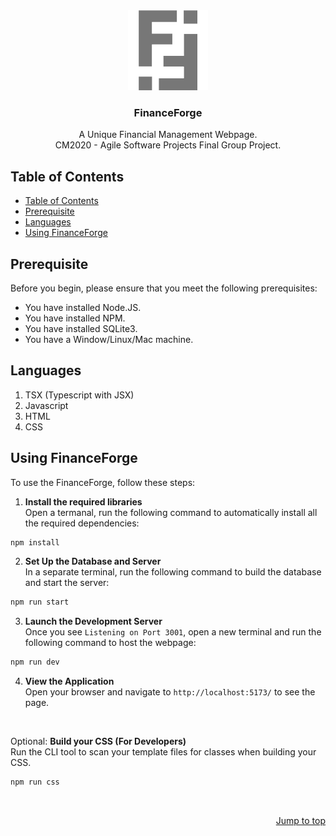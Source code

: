<div id="header" align="center">
  <a href="https://github.com/Jx1126/asp-final">
    <img src="./public/logo_gray.png" alt="FinanceForge Logo" height="128">
  </a>

  <h3 align="center">FinanceForge</h3>

  <p align="center">
    A Unique Financial Management Webpage.<br>
    CM2020 - Agile Software Projects Final Group Project.
  </p>
</div>

## Table of Contents
- [Table of Contents](#table-of-contents)
- [Prerequisite](#prerequisite)
- [Languages](#languages)
- [Using FinanceForge](#using-financeforge)


## Prerequisite

Before you begin, please ensure that you meet the following prerequisites:

- You have installed Node.JS.
- You have installed NPM.
- You have installed SQLite3.
- You have a Window/Linux/Mac machine.

## Languages

1. TSX (Typescript with JSX)
2. Javascript
3. HTML
4. CSS


## Using FinanceForge

To use the FinanceForge, follow these steps:
1. **Install the required libraries**<br>
   Open a termanal, run the following command to automatically install all the required dependencies:
```bash
npm install
```
2. **Set Up the Database and Server**<br>
   In a separate terminal, run the following command to build the database and start the server:
```bash
npm run start
```
3. **Launch the Development Server**<br>
   Once you see `Listening on Port 3001`, open a new terminal and run the following command to host the webpage:
```bash
npm run dev
```
4. **View the Application**<br>
   Open your browser and navigate to `http://localhost:5173/` to see the page.

<br>

Optional: **Build your CSS  (For Developers)**<br>
   Run the CLI tool to scan your template files for classes when building your CSS.
```bash
npm run css
```

<br>

<p align="right"><a href="#">Jump to top</a></p>
